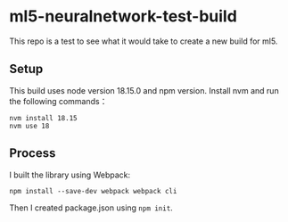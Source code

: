 # ml5-neuralnetwork-test-build
This repo is a test to see what it would take to create a new build for ml5.

## Setup
This build uses node version 18.15.0 and npm version.
Install nvm and run the following commands：
```
nvm install 18.15
nvm use 18
```

## Process
I built the library using Webpack:
```
npm install --save-dev webpack webpack cli
```
Then I created package.json using `npm init`.
